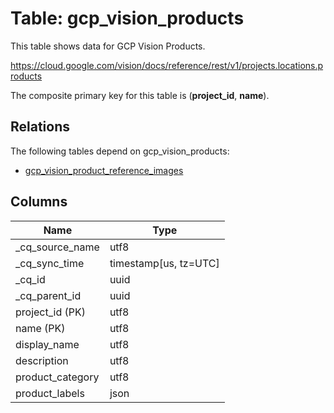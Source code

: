 # Table: gcp_vision_products

This table shows data for GCP Vision Products.

https://cloud.google.com/vision/docs/reference/rest/v1/projects.locations.products

The composite primary key for this table is (**project_id**, **name**).

## Relations

The following tables depend on gcp_vision_products:
  - [gcp_vision_product_reference_images](gcp_vision_product_reference_images)

## Columns

| Name          | Type          |
| ------------- | ------------- |
|_cq_source_name|utf8|
|_cq_sync_time|timestamp[us, tz=UTC]|
|_cq_id|uuid|
|_cq_parent_id|uuid|
|project_id (PK)|utf8|
|name (PK)|utf8|
|display_name|utf8|
|description|utf8|
|product_category|utf8|
|product_labels|json|